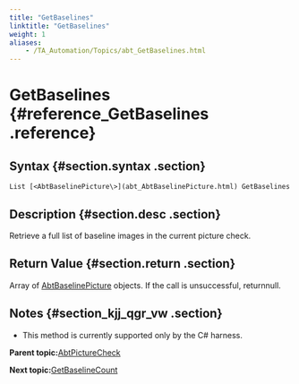 ```yaml
--- 
title: "GetBaselines"
linktitle: "GetBaselines"
weight: 1
aliases: 
    - /TA_Automation/Topics/abt_GetBaselines.html
---
```

# GetBaselines {#reference_GetBaselines .reference}

## Syntax {#section.syntax .section}

`List [<AbtBaselinePicture\>](abt_AbtBaselinePicture.html) GetBaselines`

## Description {#section.desc .section}

Retrieve a full list of baseline images in the current picture check.

## Return Value {#section.return .section}

Array of [AbtBaselinePicture](abt_AbtBaselinePicture.html) objects. If the call is unsuccessful, returnnull.

## Notes {#section_kjj_qgr_vw .section}

-   This method is currently supported only by the C\# harness.

**Parent topic:**[AbtPictureCheck](../../TA_Automation/Topics/abt_AbtPictureCheck.html)

**Next topic:**[GetBaselineCount](../../TA_Automation/Topics/abt_GetBaselineCount.html)

